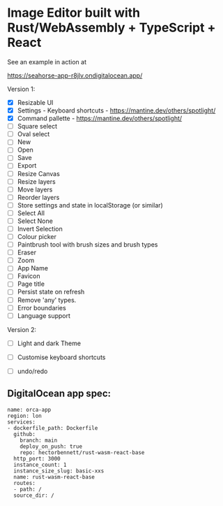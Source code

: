 # Image Editor built with Rust/WebAssembly + TypeScript + React

See an example in action at

https://seahorse-app-r8jlv.ondigitalocean.app/


Version 1:
 - [x] Resizable UI
 - [x] Settings - Keyboard shortcuts - https://mantine.dev/others/spotlight/
 - [x] Command pallette - https://mantine.dev/others/spotlight/
 - [ ] Square select
 - [ ] Oval select
 - [ ] New
 - [ ] Open
 - [ ] Save
 - [ ] Export
 - [ ] Resize Canvas
 - [ ] Resize layers
 - [ ] Move layers
 - [ ] Reorder layers
 - [ ] Store settings and state in localStorage (or similar)
 - [ ] Select All
 - [ ] Select None
 - [ ] Invert Selection
 - [ ] Colour picker
 - [ ] Paintbrush tool with brush sizes and brush types
 - [ ] Eraser
 - [ ] Zoom
 - [ ] App Name
 - [ ] Favicon
 - [ ] Page title
 - [ ] Persist state on refresh
 - [ ] Remove 'any' types.
 - [ ] Error boundaries
 - [ ] Language support

Version 2:
 - [ ] Light and dark Theme
 - [ ] Customise keyboard shortcuts
 - [ ] undo/redo


## DigitalOcean app spec:
```
name: orca-app
region: lon
services:
- dockerfile_path: Dockerfile
  github:
    branch: main
    deploy_on_push: true
    repo: hectorbennett/rust-wasm-react-base
  http_port: 3000
  instance_count: 1
  instance_size_slug: basic-xxs
  name: rust-wasm-react-base
  routes:
  - path: /
  source_dir: /

```